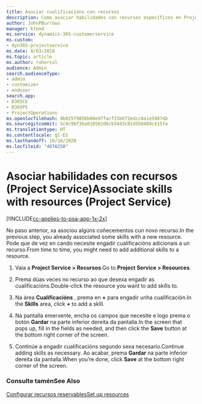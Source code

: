 ```yaml
---
title: Asociar cualificacións con recursos
description: Como asociar habilidades con recursos específicos en Project Service
author: JohnPBurrows
manager: kfend
ms.service: dynamics-365-customerservice
ms.custom:
- dyn365-projectservice
ms.date: 8/03/2018
ms.topic: article
ms.author: ruhercul
audience: Admin
search.audienceType:
- admin
- customizer
- enduser
search.app:
- D365CE
- D365PS
- ProjectOperations
ms.openlocfilehash: 9b025f9856b60e97facf15b6f2edcc8a1e59874b
ms.sourcegitcommit: 5c4c9bf3ba018562d6cb3443c01d550489c415fa
ms.translationtype: HT
ms.contentlocale: gl-ES
ms.lasthandoff: 10/16/2020
ms.locfileid: "4076250"
---
```

# <a name="associate-skills-with-resources-project-service"></a><span data-ttu-id="54927-103">Asociar habilidades con recursos (Project Service)</span><span class="sxs-lookup"><span data-stu-id="54927-103">Associate skills with resources (Project Service)</span></span>

[!INCLUDE[cc-applies-to-psa-app-1x-2x](../includes/cc-applies-to-psa-app-1x-2x.md)]

<span data-ttu-id="54927-104">No paso anterior, xa asociou algúns coñecementos cun novo recurso.</span><span class="sxs-lookup"><span data-stu-id="54927-104">In the previous step, you already associated some skills with  a new resource.</span></span> <span data-ttu-id="54927-105">Pode que de vez en cando necesite engadir cualificacións adicionais a un recurso.</span><span class="sxs-lookup"><span data-stu-id="54927-105">From time to time, you might need to add additional skills to a resource.</span></span>  
  
1.  <span data-ttu-id="54927-106">Vaia a **Project Service > Recursos**.</span><span class="sxs-lookup"><span data-stu-id="54927-106">Go to **Project Service > Resources**.</span></span>  
  
2.  <span data-ttu-id="54927-107">Prema dúas veces no recurso ao que desexa engadir as cualificacións.</span><span class="sxs-lookup"><span data-stu-id="54927-107">Double-click the resource you want to add skills to.</span></span>  
  
3.  <span data-ttu-id="54927-108">Na área **Cualificacións** , prema en **+** para engadir unha cualificación.</span><span class="sxs-lookup"><span data-stu-id="54927-108">In the **Skills** area, click **+** to add a skill.</span></span>  
  
4.  <span data-ttu-id="54927-109">Na pantalla emerxente, encha os campos que necesite e logo prema o botón **Gardar** na parte inferior dereita da pantalla.</span><span class="sxs-lookup"><span data-stu-id="54927-109">In the screen that pops up, fill in the fields as needed, and then click the **Save** button at the bottom right corner of the screen.</span></span>  
  
5.  <span data-ttu-id="54927-110">Continúe a engadir cualificacións segundo sexa necesario.</span><span class="sxs-lookup"><span data-stu-id="54927-110">Continue adding skills as necessary.</span></span> <span data-ttu-id="54927-111">Ao acabar, prema **Gardar** na parte inferior dereita da pantalla.</span><span class="sxs-lookup"><span data-stu-id="54927-111">When you’re done, click **Save** at the bottom right corner of the screen.</span></span>  
  
### <a name="see-also"></a><span data-ttu-id="54927-112">Consulte tamén</span><span class="sxs-lookup"><span data-stu-id="54927-112">See Also</span></span>  
 [<span data-ttu-id="54927-113">Configurar recursos reservables</span><span class="sxs-lookup"><span data-stu-id="54927-113">Set up resources</span></span>](../psa/set-up-resources.md)
